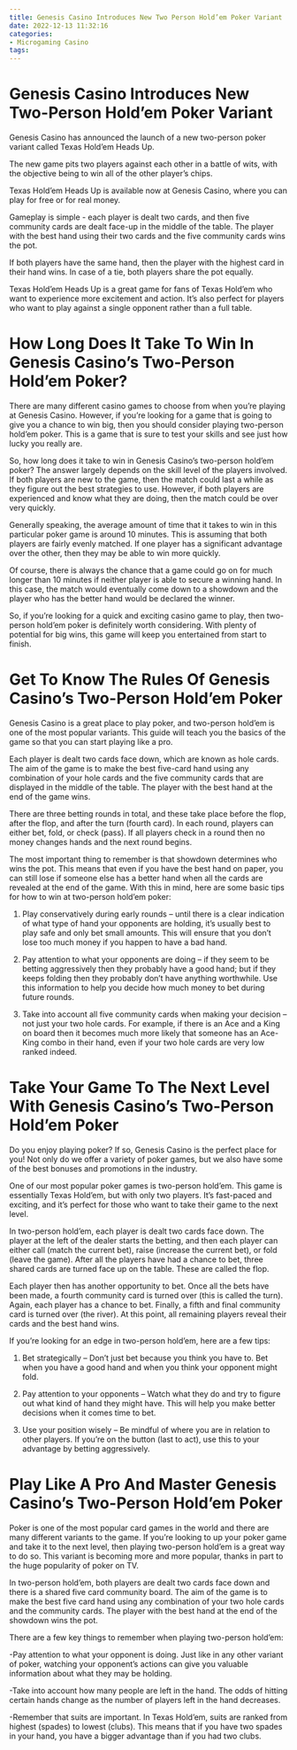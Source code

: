 ```yaml
---
title: Genesis Casino Introduces New Two Person Hold’em Poker Variant
date: 2022-12-13 11:32:16
categories:
- Microgaming Casino
tags:
---
```



#  Genesis Casino Introduces New Two-Person Hold’em Poker Variant

Genesis Casino has announced the launch of a new two-person poker variant called Texas Hold’em Heads Up.

The new game pits two players against each other in a battle of wits, with the objective being to win all of the other player’s chips.

Texas Hold’em Heads Up is available now at Genesis Casino, where you can play for free or for real money.

Gameplay is simple - each player is dealt two cards, and then five community cards are dealt face-up in the middle of the table. The player with the best hand using their two cards and the five community cards wins the pot.

If both players have the same hand, then the player with the highest card in their hand wins. In case of a tie, both players share the pot equally.

Texas Hold’em Heads Up is a great game for fans of Texas Hold’em who want to experience more excitement and action. It’s also perfect for players who want to play against a single opponent rather than a full table.

#  How Long Does It Take To Win In Genesis Casino’s Two-Person Hold’em Poker?

There are many different casino games to choose from when you’re playing at Genesis Casino. However, if you’re looking for a game that is going to give you a chance to win big, then you should consider playing two-person hold’em poker. This is a game that is sure to test your skills and see just how lucky you really are.

So, how long does it take to win in Genesis Casino’s two-person hold’em poker? The answer largely depends on the skill level of the players involved. If both players are new to the game, then the match could last a while as they figure out the best strategies to use. However, if both players are experienced and know what they are doing, then the match could be over very quickly.

Generally speaking, the average amount of time that it takes to win in this particular poker game is around 10 minutes. This is assuming that both players are fairly evenly matched. If one player has a significant advantage over the other, then they may be able to win more quickly.

Of course, there is always the chance that a game could go on for much longer than 10 minutes if neither player is able to secure a winning hand. In this case, the match would eventually come down to a showdown and the player who has the better hand would be declared the winner.

So, if you’re looking for a quick and exciting casino game to play, then two-person hold’em poker is definitely worth considering. With plenty of potential for big wins, this game will keep you entertained from start to finish.

#  Get To Know The Rules Of Genesis Casino’s Two-Person Hold’em Poker

Genesis Casino is a great place to play poker, and two-person hold’em is one of the most popular variants. This guide will teach you the basics of the game so that you can start playing like a pro.

Each player is dealt two cards face down, which are known as hole cards. The aim of the game is to make the best five-card hand using any combination of your hole cards and the five community cards that are displayed in the middle of the table. The player with the best hand at the end of the game wins.

There are three betting rounds in total, and these take place before the flop, after the flop, and after the turn (fourth card). In each round, players can either bet, fold, or check (pass). If all players check in a round then no money changes hands and the next round begins.

The most important thing to remember is that showdown determines who wins the pot. This means that even if you have the best hand on paper, you can still lose if someone else has a better hand when all the cards are revealed at the end of the game. With this in mind, here are some basic tips for how to win at two-person hold’em poker:

1. Play conservatively during early rounds – until there is a clear indication of what type of hand your opponents are holding, it’s usually best to play safe and only bet small amounts. This will ensure that you don’t lose too much money if you happen to have a bad hand.

2. Pay attention to what your opponents are doing – if they seem to be betting aggressively then they probably have a good hand; but if they keeps folding then they probably don’t have anything worthwhile. Use this information to help you decide how much money to bet during future rounds.

3. Take into account all five community cards when making your decision – not just your two hole cards. For example, if there is an Ace and a King on board then it becomes much more likely that someone has an Ace-King combo in their hand, even if your two hole cards are very low ranked indeed.

#  Take Your Game To The Next Level With Genesis Casino’s Two-Person Hold’em Poker

Do you enjoy playing poker? If so, Genesis Casino is the perfect place for you! Not only do we offer a variety of poker games, but we also have some of the best bonuses and promotions in the industry.

One of our most popular poker games is two-person hold’em. This game is essentially Texas Hold’em, but with only two players. It’s fast-paced and exciting, and it’s perfect for those who want to take their game to the next level.

In two-person hold’em, each player is dealt two cards face down. The player at the left of the dealer starts the betting, and then each player can either call (match the current bet), raise (increase the current bet), or fold (leave the game). After all the players have had a chance to bet, three shared cards are turned face up on the table. These are called the flop.

Each player then has another opportunity to bet. Once all the bets have been made, a fourth community card is turned over (this is called the turn). Again, each player has a chance to bet. Finally, a fifth and final community card is turned over (the river). At this point, all remaining players reveal their cards and the best hand wins.

If you’re looking for an edge in two-person hold’em, here are a few tips:

1) Bet strategically – Don’t just bet because you think you have to. Bet when you have a good hand and when you think your opponent might fold.

2) Pay attention to your opponents – Watch what they do and try to figure out what kind of hand they might have. This will help you make better decisions when it comes time to bet.

3) Use your position wisely – Be mindful of where you are in relation to other players. If you’re on the button (last to act), use this to your advantage by betting aggressively.

#  Play Like A Pro And Master Genesis Casino’s Two-Person Hold’em Poker

Poker is one of the most popular card games in the world and there are many different variants to the game. If you’re looking to up your poker game and take it to the next level, then playing two-person hold’em is a great way to do so. This variant is becoming more and more popular, thanks in part to the huge popularity of poker on TV.

In two-person hold’em, both players are dealt two cards face down and there is a shared five card community board. The aim of the game is to make the best five card hand using any combination of your two hole cards and the community cards. The player with the best hand at the end of the showdown wins the pot.

There are a few key things to remember when playing two-person hold’em:

-Pay attention to what your opponent is doing. Just like in any other variant of poker, watching your opponent’s actions can give you valuable information about what they may be holding.

-Take into account how many people are left in the hand. The odds of hitting certain hands change as the number of players left in the hand decreases.

-Remember that suits are important. In Texas Hold’em, suits are ranked from highest (spades) to lowest (clubs). This means that if you have two spades in your hand, you have a bigger advantage than if you had two clubs.